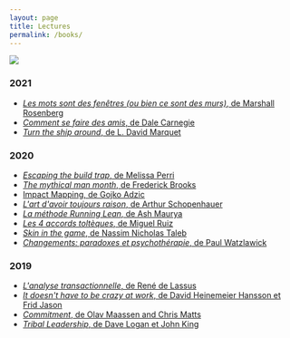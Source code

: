 ```yaml
---
layout: page
title: Lectures 
permalink: /books/
---
```


<div class="page-title">
  <img src="{{ '/assets/images/books_title.svg' | relative_url }}"> 
</div>


### 2021 ###

* <a href="https://www.amazon.fr/mots-sont-fen%C3%AAtres-bien-murs/dp/2707188794" class="reading-link">_Les mots sont des fenêtres (ou bien ce sont des murs)_, de Marshall Rosenberg</a><br />
* <a href="https://www.amazon.fr/Comment-faire-amis-Dale-Carnegie/dp/2253009105" class="reading-link">_Comment se faire des amis_, de Dale Carnegie</a><br />
* <a href="https://www.amazon.fr/Renversez-vapeur-L-David-Marquet/dp/2892259924" class="reading-link">_Turn the ship around_, de L. David Marquet</a><br />

### 2020 ###

* <a href="https://www.amazon.fr/Escaping-Build-Trap-Effective-Management/dp/149197379X" class="reading-link">_Escaping the build trap_, de Melissa Perri</a><br />
* <a href="https://www.amazon.fr/Mythical-Man-Month-Software-Engineering-Anniversary/dp/0201835959" class="reading-link">_The mythical man month_, de Frederick Brooks</a><br />
* <a href="https://www.amazon.fr/Impact-Mapping-Software-Products-Projects/dp/0955683645" class="reading-link">Impact Mapping, de Gojko Adzic</a>
* <a href="https://www.amazon.fr/davoir-toujours-raison-Arthur-Schopenhauer/dp/284205301X" class="reading-link">_L'art d'avoir toujours raison_, de Arthur Schopenhauer</a><br />
* <a href="https://www.amazon.fr/m%C3%A9thode-Running-Lean-Transformer-succ%C3%A8s/dp/2354561237" class="reading-link">_La méthode Running Lean_, de Ash Maurya</a><br />
* <a href="https://www.amazon.fr/quatre-accords-tolt%C3%A8ques-libert%C3%A9-personnelle/dp/2889116549" class="reading-link">_Les 4 accords toltèques_, de Miguel Ruiz</a><br />
* <a href="https://www.amazon.fr/Jouer-peau-Asym%C3%A9tries-cach%C3%A9es-quotidienne/dp/2251447598" class="reading-link">_Skin in the game_, de Nassim Nicholas Taleb</a><br />
* <a href="https://www.amazon.fr/Changements-Paradoxes-psychoth%C3%A9rapie-Paul-Watzlawick/dp/2757841890" class="reading-link">_Changements: paradoxes et psychothérapie_, de Paul Watzlawick</a><br />

### 2019 ###

* <a href="https://www.amazon.fr/LANALYSE-TRANSACTIONNELLE-Ren%C3%A9-Lassus/dp/2501027647" class="reading-link">_L'analyse transactionnelle_, de René de Lassus</a><br />
* <a href="https://www.amazon.fr/Doesnt-Have-Be-Crazy-Work/dp/0062874780" class="reading-link">_It doesn't have to be crazy at work_, de David Heinemeier Hansson et Frid Jason</a><br />
* <a href="https://www.amazon.fr/Commitment-Novel-about-Managing-Project/dp/9082056909/ref=tmm_hrd_swatch_0?_encoding=UTF8&qid=&sr=" class="reading-link">_Commitment_, de Olav Maassen and Chris Matts</a><br />
* <a href="https://www.amazon.fr/Tribal-Leadership-Leveraging-Thriving-Organization/dp/0061251321" class="reading-link">_Tribal Leadership_, de Dave Logan et John King</a><br />